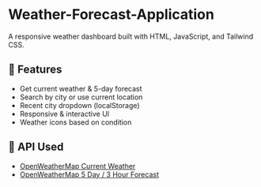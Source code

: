 # Weather-Forecast-Application
A responsive weather dashboard built with HTML, JavaScript, and Tailwind CSS. 

## 🌟 Features

- Get current weather & 5-day forecast
- Search by city or use current location
- Recent city dropdown (localStorage)
- Responsive & interactive UI
- Weather icons based on condition



## 🔐 API Used

- [OpenWeatherMap Current Weather](https://openweathermap.org/current)
- [OpenWeatherMap 5 Day / 3 Hour Forecast](https://openweathermap.org/forecast5)
